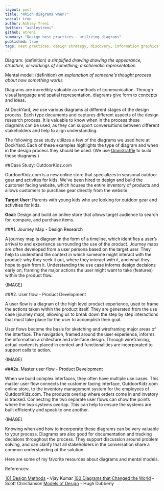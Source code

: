 ```yaml
---
layout: post
title: "Which diagrams when?"
social: true
author: Ashley Treni
twitter: "ashleytreni"
github: atreni
summary: "Design best practices - utilizing diagrams"
published: true
tags: best practices, design strategy, discovery, information graphics
---
```


Diagram: (definition) *a simplified drawing showing the appearance, structure, or workings of something; a schematic representation.*

Mental model: (definition) *an explanation of someone's thought process about how something works.*


Diagrams are incredibly valuable as methods of communication. Through visual language and spatial representation, diagrams give form to concepts and ideas.

At DockYard, we use various diagrams at different stages of the design process. Each type documents and captures different aspects of the design research process. It is valuable to know when in the process these diagrams can be used, as they can support conversations between different stakeholders and help to align understanding.

The following case study utilizes a few of the diagrams we used here at DockYard. Each of these examples highlights the type of diagram and when in the design process they should be used. (We use [OmniGraffle](https://www.omnigroup.com/omnigraffle) to build these diagrams.)

##Case Study: OutdoorKidz.com

OurdoorKidz.com is a new online store that specializes in seasonal outdoor gear and activites for kids. We've been hired to design and build the customer facing website, which houses the entire inventory of products and allows customers to purchase gear directly from the website.

**Target User:** Parents with young kids who are looking for outdoor gear and activities for kids.

**Goal:** Design and build an online store that allows target audience to search for, compare, and purchase items.


###1. Journey Map - Design Research

A journey map is diagram in the form of a timeline, which identifies a user’s arrival to and experience surrounding the use of the product. Journey maps are often developed from a user persona based on the target user. They help to understand the context in which someone might interact with the product: why they seek it out, where they interact with it, and what they hope to gain from it. Understanding the use case informs design decisions early on, framing the major actions the user might want to take (features) within the product flow.


{IMAGE}


###2. User flow - Product Development

A user flow is a diagram of the high level product experience, used to frame the actions taken within the product itself. They are generated from the use case (journey map), allowing us to break down the step by step interactions that must take place for the user to accomplish their goal.

User flows become the basis for sketching and wireframing major areas of the interface. The navigation, framed around the user experience, informs the information architecture and interface design. Through wireframing, actual content is placed in context and functionalities are incorporated to support calls to action.


{IMAGE}


###2a. Master user flow - Product Development

When we build complex interfaces, they often have multiple use cases. This master user flow connects the customer facing interface, OutdoorKidz.com online store, to the inventory management system for the employees of OutdoorKidz.com. The products overlap where orders come in and invetory is tracked. Connecting the two separate user flows can show the points where the two systems overlap. This can help to ensure the systems are built efficiently and speak to one another.


{IMAGE}




Knowing when and how to incorporate these diagrams can be very valuable to your process. Diagrams are also good for documentation and tracking decisions throughout the process. They support discussion around problem solving, and can clarify that all stakeholders in the conversation share a common understanding of the solution.

Here are some of my favorite resources about diagrams and mental models.

References:

[101 Design Methods](http://www.101designmethods.com) - Vjay Kumar
[100 Diagrams that Changed the World](http://www.amazon.com/100-Diagrams-That-Changed-World/dp/0452298776) - Scott Christianson
[Models of Design](http://www.dubberly.com/models) - Hugh Dubberly

